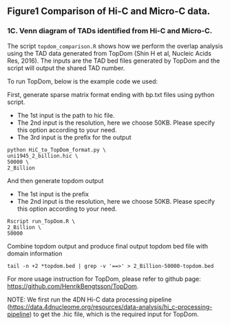## Figure1 Comparison of Hi-C and Micro-C data.

### 1C. Venn diagram of TADs identified from Hi-C and Micro-C.

The script ```topdom_comparison.R``` shows how we perform the overlap analysis using the TAD data generated from TopDom (Shin H et al, Nucleic Acids Res, 2016).  The inputs are the TAD bed files generated by TopDom and the script will output the shared TAD number.

To run TopDom, below is the example code we used:

First, generate sparse matrix format ending with bp.txt files using python script.

- The 1st input is the path to hic file.
- The 2nd input is the resolution, here we choose 50KB. Please specify this option according to your need.
- The 3rd input is the prefix for the output
```
python HiC_to_TopDom_format.py \
uni1945_2_billion.hic \
50000 \
2_Billion
```

And then generate topdom output
- The 1st input is the prefix
- The 2nd input is the resolution, here we choose 50KB. Please specify this option according to your need.
```
Rscript run_TopDom.R \
2_Billion \
50000
```

Combine topdom output and produce final output topdom bed file with domain information
```
tail -n +2 *topdom.bed | grep -v '==>' > 2_Billion-50000-topdom.bed
```
For more usage instruction for TopDom, please refer to github page: https://github.com/HenrikBengtsson/TopDom.

NOTE: We first run the 4DN Hi-C data processing pipeline (https://data.4dnucleome.org/resources/data-analysis/hi_c-processing-pipeline) to get the .hic file, which is the required input for TopDom. 
